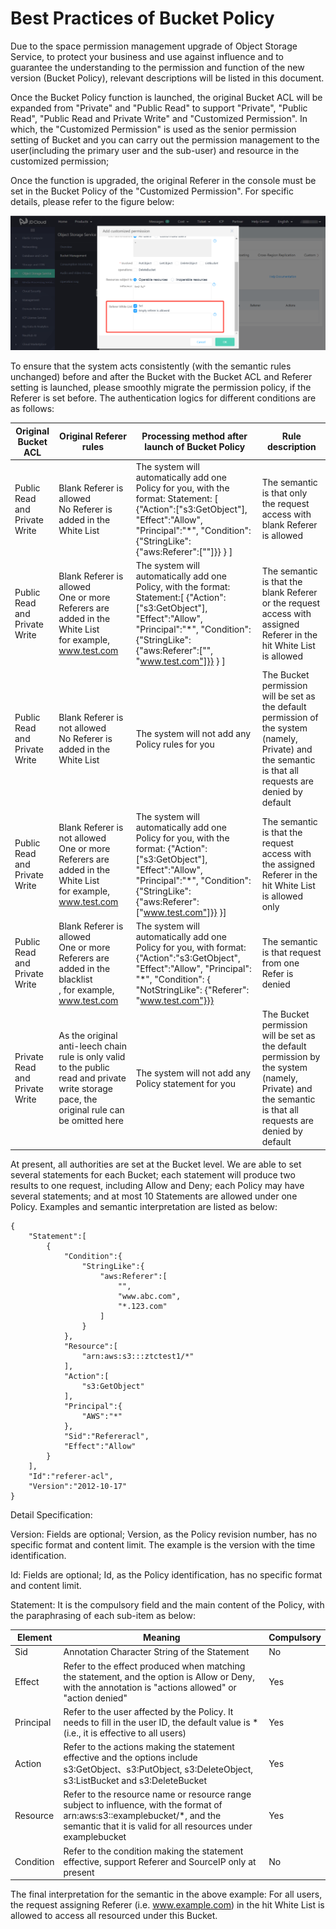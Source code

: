 # Best Practices of Bucket Policy

Due to the space permission management upgrade of Object Storage Service, to protect your business and use against influence and to guarantee the understanding to the permission and function of the new version (Bucket Policy), relevant descriptions will be listed in this document.

Once the Bucket Policy function is launched, the original Bucket ACL will be expanded from "Private" and "Public Read" to support "Private", "Public Read", "Public Read and Private Write" and "Customized Permission". In which, the "Customized Permission" is used as the senior permission setting of Bucket and you can carry out the permission management to the user(including the primary user and the sub-user) and resource in the customized permission;

Once the function is upgraded, the original Referer in the console must be set in the Bucket Policy of the "Customized Permission". For specific details, please refer to the figure below:

![Policy](../../../../image/Object-Storage-Service/OSS-074.png)

To ensure that the system acts consistently (with the semantic rules unchanged) before and after the Bucket with the Bucket ACL and  Referer setting is launched, please smoothly migrate the permission policy, if the Referer is set before. The authentication logics for different conditions are as follows:

|Original Bucket ACL|Original Referer rules| Processing method after launch of Bucket Policy|Rule description|
|-|-|-|-|
|Public Read and Private Write|Blank Referer is allowed<br>No Referer is added in the White List|The system will automatically add one Policy for you, with the format: Statement: [ {"Action":["s3:GetObject"], "Effect":"Allow", "Principal":"*", "Condition":{"StringLike":{"aws:Referer":[""]}} } ]|The semantic is that only the request access with blank Referer is allowed|
|Public Read and Private Write|Blank Referer is allowed<br> One or more Referers are added in the White List<br>for example, www.test.com|The system will automatically add one Policy, with the format: Statement:[ {"Action":["s3:GetObject"], "Effect":"Allow", "Principal":"*", "Condition":{"StringLike":{"aws:Referer":["", "www.test.com"]}} } ]|The semantic is that the blank Referer or the request access with assigned Referer in the hit White List is allowed|
|Public Read and Private Write|Blank Referer is not allowed<br>No Referer is added in the White List|The system will not add any Policy rules for you|The Bucket permission will be set as the default permission of the system (namely, Private) and the semantic is that all requests are denied by default|
|Public Read and Private Write|Blank Referer is not allowed <br>One or more Referers are added in the White List<br>for example, www.test.com|The system will automatically add one Policy for you, with the format: {"Action":["s3:GetObject"], "Effect":"Allow", "Principal":"*", "Condition":{"StringLike":{"aws:Referer":["www.test.com"]}} }]|The semantic is that the request access with the assigned Referer in the hit White List is allowed only|
|Public Read and Private Write|Blank Referer is allowed<br>One or more Referers are added in the blacklist<br>, for example, www.test.com|The system will automatically add one Policy for you, with format: {"Action":"s3:GetObject", "Effect":"Allow", "Principal": "*", "Condition": { "NotStringLike": {"Referer": "www.test.com"}}}|The semantic is that request from one Refer is denied|
|Private Read and Private Write|As the original anti-leech chain rule is only valid to the public read and private write storage pace, the original rule can be omitted here|The system will not add any Policy statement for you|The Bucket permission will be set as the default permission by the system (namely, Private) and the semantic is that all requests are denied by default|

At present, all authorities are set at the Bucket level. We are able to set several statements for each Bucket; each statement will produce two results to one request, including Allow and Deny; each Policy may have several statements; and at most 10 Statements are allowed under one Policy. Examples and semantic interpretation are listed as below:
```
{
    "Statement":[
        {
            "Condition":{
                "StringLike":{
                    "aws:Referer":[
                        "",
                        "www.abc.com",
                        "*.123.com"
                    ]
                }
            },
            "Resource":[
                "arn:aws:s3:::ztctest1/*"
            ],
            "Action":[
                "s3:GetObject"
            ],
            "Principal":{
                "AWS":"*"
            },
            "Sid":"Refereracl",
            "Effect":"Allow"
        }
    ],
    "Id":"referer-acl",
    "Version":"2012-10-17"
}
```

Detail Specification:

Version: Fields are optional; Version, as the Policy revision number, has no specific format and content limit. The example is the version with the time identification.

Id: Fields are optional; Id, as the Policy identification, has no specific format and content limit.

Statement: It is the compulsory field and the main content of the Policy, with the paraphrasing of each sub-item as below:

|Element|Meaning|Compulsory|
|-|-|-|
|Sid|Annotation Character String of the Statement|No|
|Effect|Refer to the effect produced when matching the statement, and the option is Allow or Deny, with the annotation is "actions allowed" or "action denied"|Yes|
|Principal|Refer to the user affected by the Policy. It needs to fill in the user ID, the default value is * (i.e., it is effective to all users)|Yes|
|Action|Refer to the actions making the statement effective and the options include s3:GetObject、s3:PutObject, s3:DeleteObject, s3:ListBucket and s3:DeleteBucket|Yes|
|Resource|Refer to the resource name or resource range subject to influence, with the format of arn:aws:s3::examplebucket/*, and the semantic that it is valid for all resources under examplebucket|Yes|
|Condition|Refer to the condition making the statement effective, support Referer and SourceIP only at present|No|

The final interpretation for the semantic in the above example: For all users, the request assigning Referer (i.e. www.example.com) in the hit White List is allowed to access all resourced under this Bucket.

